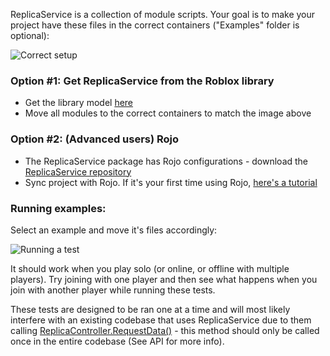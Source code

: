 ReplicaService is a collection of module scripts. Your goal is to make your project have these files in the correct containers
("Examples" folder is optional):

![Correct setup](../images/HowItsMade.jpg)

### Option #1: Get ReplicaService from the Roblox library

   - Get the library model [here](https://www.roblox.com/library/6015318619/ReplicaService)
   - Move all modules to the correct containers to match the image above

### Option #2: (Advanced users) Rojo

   - The ReplicaService package has Rojo configurations - download the 
[ReplicaService repository](https://github.com/MadStudioRoblox/ReplicaService)
   - Sync project with Rojo. If it's your first time using Rojo, [here's a tutorial](https://www.youtube.com/watch?v=Cnzf-q8OKGY)

### Running examples:
Select an example and move it's files accordingly:

![Running a test](../images/RunningInThe90s.jpg)

It should work when you play solo (or online, or offline with multiple players).
Try joining with one player and then see what happens when you join with another player
while running these tests.

These tests are designed to be ran one at a time and will most likely interfere with
an existing codebase that uses ReplicaService due to them calling
[ReplicaController.RequestData()](/ReplicaService/api/#replicacontrollerrequestdata) - 
this method should only be called once in the entire codebase (See API for more info).